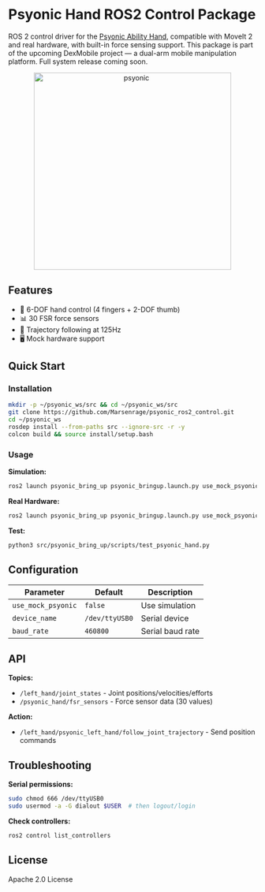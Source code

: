 # Psyonic Hand ROS2 Control Package

ROS 2 control driver for the [Psyonic Ability Hand](https://github.com/psyonicinc), compatible with MoveIt 2 and real hardware, with built-in force sensing support. This package is part of the upcoming DexMobile project — a dual-arm mobile manipulation platform. Full system release coming soon.
<p align="center"> 
<img src="https://github.com/Marsenrage/Marsenrage.github.io/blob/master/images/psyonic_demo.gif" alt=psyonic demo" width="400"/>
</p>

## Features
- 🦾 6-DOF hand control (4 fingers + 2-DOF thumb)
- 📊 30 FSR force sensors
- 🎯 Trajectory following at 125Hz
- 🖥️ Mock hardware support

## Quick Start

### Installation

```bash
mkdir -p ~/psyonic_ws/src && cd ~/psyonic_ws/src
git clone https://github.com/Marsenrage/psyonic_ros2_control.git
cd ~/psyonic_ws
rosdep install --from-paths src --ignore-src -r -y
colcon build && source install/setup.bash
```

### Usage

**Simulation:**
```bash
ros2 launch psyonic_bring_up psyonic_bringup.launch.py use_mock_psyonic:=true
```

**Real Hardware:**
```bash
ros2 launch psyonic_bring_up psyonic_bringup.launch.py use_mock_psyonic:=false
```

**Test:**
```bash
python3 src/psyonic_bring_up/scripts/test_psyonic_hand.py
```

## Configuration

| Parameter | Default | Description |
|-----------|---------|-------------|
| `use_mock_psyonic` | `false` | Use simulation |
| `device_name` | `/dev/ttyUSB0` | Serial device |
| `baud_rate` | `460800` | Serial baud rate |

## API

**Topics:**
- `/left_hand/joint_states` - Joint positions/velocities/efforts
- `/psyonic_hand/fsr_sensors` - Force sensor data (30 values)

**Action:**
- `/left_hand/psyonic_left_hand/follow_joint_trajectory` - Send position commands


## Troubleshooting

**Serial permissions:**
```bash
sudo chmod 666 /dev/ttyUSB0
sudo usermod -a -G dialout $USER  # then logout/login
```

**Check controllers:**
```bash
ros2 control list_controllers
```

## License

Apache 2.0 License
